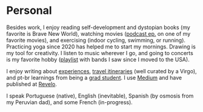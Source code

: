 # Personal

Besides work, I enjoy reading self-development and dystopian books (my favorite is Brave New World), watching movies ([podcast ep.](https://open.spotify.com/episode/0U3Etjb1JtpbvyEd84UTBk?si=7f97abf0a76f4f97) on one of my favorite movies), and exercising (indoor cycling, swimming, or running). Practicing yoga since 2020 has helped me to start my mornings. Drawing is my tool for creativity. I listen to music wherever I go, and going to concerts is my favorite hobby ([playlist](https://open.spotify.com/playlist/6LzNBaB0ntsGb2hQvH674o?si=369c089afcc147b5) with bands I saw since I moved to the USA).

I enjoy writing about [experiences](https://medium.com/@anaveroneze/list/experiences-3511152bb949), [travel itineraries](https://medium.com/@anaveroneze/list/travel-e29da5b7d070) (well curated by a Virgo), and pt-br learnings from being a [grad student](https://medium.com/@anaveroneze/list/posgraduacao-f61b957b08b9). I use [Medium](https://medium.com/@anaveroneze) and have published at [Revelo](https://community.revelo.com.br/author/anaveroneze/). 
 
I speak Portuguese (native), English (inevitable), Spanish (by osmosis from my Peruvian dad), and some French (in-progress). 


<!-- Being out of my comfort zone and having a purpose is what pushes me forward every day. At the end, it is the value of the fight that matters. -->